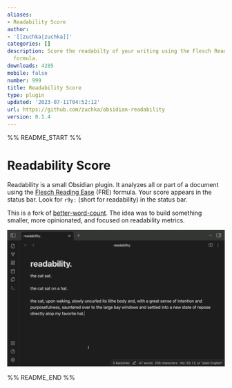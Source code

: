 ```yaml
---
aliases:
- Readability Score
author:
- '[[zuchka|zuchka]]'
categories: []
description: Score the readabilty of your writing using the Flesch Reading Ease (FRE)
  formula.
downloads: 4285
mobile: false
number: 999
title: Readability Score
type: plugin
updated: '2023-07-11T04:52:12'
url: https://github.com/zuchka/obsidian-readability
version: 0.1.4
---
```


%% README_START %%

# Readability Score

Readability is a small Obsidian plugin. It analyzes all or part of a document using the [Flesch Reading Ease](https://en.wikipedia.org/wiki/Flesch%E2%80%93Kincaid_readability_tests#Flesch_reading_ease) (FRE) formula. Your score appears in the status bar. Look for `r9y:` (short for readability) in the status bar.

This is a fork of [better-word-count](https://github.com/lukeleppan/better-word-count). The idea was to build something smaller, more opinionated, and focused on readability metrics.

![readability-score gif](https://raw.githubusercontent.com/zuchka/obsidian-readability/master/assets/readability-score.gif)


%% README_END %%